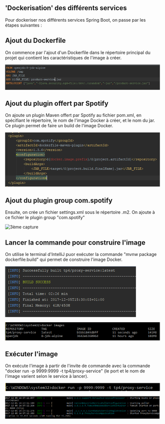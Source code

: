 ## 'Dockerisation' des différents services

Pour dockeriser nos différents services Spring Boot, on passe par les étapes suivantes :

## Ajout du Dockerfile

On commence par l'ajout d'un Dockerfile dans le répertoire principal du projet qui contient les caractéristiques de l'image à créer.

![1ère capture](/Capture3.PNG?raw=true "Ajout du Dockerfile")

## Ajout du plugin offert par Spotify

On ajoute un plugin Maven offert par Spotify au fichier pom.xml, en spécifiant le répertoire, le nom de l'image Docker à créer, et le nom du jar. Ce plugin permet de faire un build de l'image Docker.

![2ème capture](/Capture2.PNG?raw=true "Ajout du plugin")

## Ajout du plugin group com.spotify

Ensuite, on crée un fichier settings.xml sous le répertoire .m2. On ajoute à ce fichier le plugin group "com.spotify"

![3ème capture](/Capture.PNG?raw=true "Ajout du plugin group")

## Lancer la commande pour construire l'image

On utilise le terminal d'IntelliJ puor exécuter la commande "mvnw package dockerfile:build" qui permet de construire l'image Docker.

![4ème capture](/Capture4.PNG?raw=true "Build terminé")

![5ème capture](/Capture5.PNG?raw=true "Vérification que l'image est créée")

## Exécuter l'image

On exécute l'image à partir de l'invite de commande avec la commande "docker run -p 9999:9999 -t tp4/proxy-service" (le port et le nom de l'image varient selon le service à lancer).

![6ème capture](/Capture6.PNG?raw=true "Lancer l'image")

![7ème capture](/Capture7.PNG?raw=true "Service lancé")